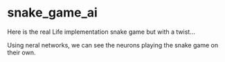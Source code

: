 # snake_game_ai
Here is the real Life implementation snake game but with a twist...

Using neral networks, we can see the neurons playing the snake game on their own.
